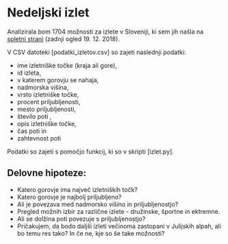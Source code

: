 Nedeljski izlet
=====================================

Analizirala bom 1704 možnosti za izlete v Sloveniji, ki sem jih našla na [spletni strani](http://www.hribi.net/goreiskanjerezultat.asp?drzavaid=1&gorovjeid=&goraime=&VisinaMIN=&VisinaMAX=&CasMIN=&CasMAX=&izhodisce=&izhodisceMIN=&izhodisceMAX=&VisinskaRazlikaMIN=&VisinskaRazlikaMAX=&zahtevnostid=&zahtevnostSmucanjeid=&IzhodisceMinOddaljenost=&IzhodisceMAXOddaljenost=&GoraMinOddaljenost=&GoraMaxOddaljenost=&mojaSirina=0&mojaDolzina=0) (zadnji ogled 19. 12. 2018).

V CSV datoteki [podatki_izletov.csv] so zajeti naslednji podatki:
* ime izletniške točke (kraja ali gore),
* id izleta,
* v katerem gorovju se nahaja,
* nadmorska višina,
* vrsto izletniške točke,
* procent priljubljenosti,
* mesto priljubljenosti,
* število poti ,
* opis izletniške točke,
* čas poti in
* zahtevnost poti

Podatki so zajeti s pomočjo funkcij, ki so v skripti [izlet.py].


## Delovne hipoteze:
- Katero gorovje ima največ izletniških točk?
- Katero gorovje je najbolj priljubljeno?
- Ali je povezava med nadmorsko višino in priljubljenostjo?
- Pregled možnih izbir za različne izlete - družinske, športne in ektremne.
- Ali se dolžina poti povezuje s priljubljenostjo?
- Pričakujem, da bodo daljši izleti večinoma zastopani v Julijskih alpah, ali bo temu res tako? In če ne, kje so še take možnosti?

